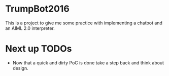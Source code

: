 # TrumpBot2016

This is a project to give me some practice with implementing a chatbot 
and an AIML 2.0 interpreter.

# Next up TODOs

- Now that a quick and dirty PoC is done take a step back and think about design.
